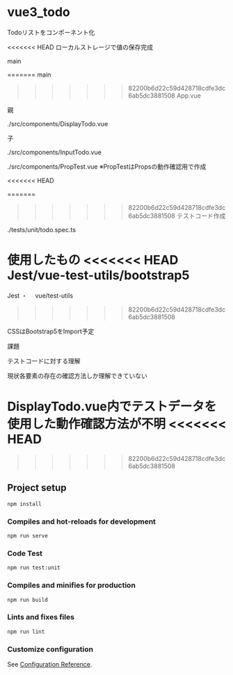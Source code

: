 # vue3_todo 
Todoリストをコンポーネント化

<<<<<<< HEAD
ローカルストレージで値の保存完成

main 

=======
main 
>>>>>>> 82200b6d22c59d428718cdfe3dc6ab5dc3881508
App.vue

親 

./src/components/DisplayTodo.vue 

子 

./src/components/InputTodo.vue 

./src/components/PropTest.vue 
※PropTestはPropsの動作確認用で作成 
 
<<<<<<< HEAD


=======
>>>>>>> 82200b6d22c59d428718cdfe3dc6ab5dc3881508
テストコード作成 

./tests/unit/todo.spec.ts 

使用したもの 
<<<<<<< HEAD
Jest/vue-test-utils/bootstrap5
=======
Jest ・　
vue/test-utils 
>>>>>>> 82200b6d22c59d428718cdfe3dc6ab5dc3881508
 
CSSはBootstrap5をImport予定　

課題 

テストコードに対する理解 

現状各要素の存在の確認方法しか理解できていない 

DisplayTodo.vue内でテストデータを使用した動作確認方法が不明 
<<<<<<< HEAD
=======
 
>>>>>>> 82200b6d22c59d428718cdfe3dc6ab5dc3881508
## Project setup
```
npm install
```

### Compiles and hot-reloads for development
```
npm run serve
```
### Code Test
```
npm run test:unit
```

### Compiles and minifies for production
```
npm run build
```

### Lints and fixes files
```
npm run lint
```

### Customize configuration
See [Configuration Reference](https://cli.vuejs.org/config/).
